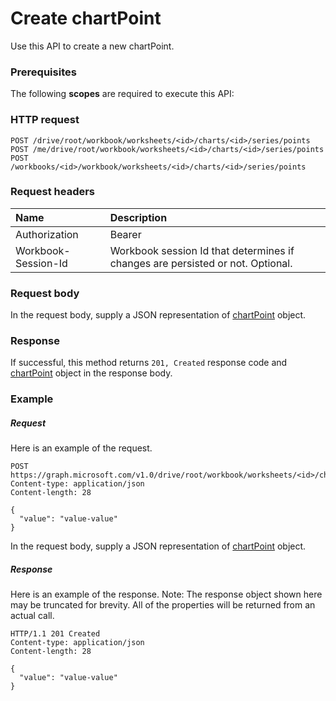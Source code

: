 # Create chartPoint

Use this API to create a new chartPoint.
### Prerequisites
The following **scopes** are required to execute this API: 
### HTTP request
<!-- { "blockType": "ignored" } -->
```http
POST /drive/root/workbook/worksheets/<id>/charts/<id>/series/points
POST /me/drive/root/workbook/worksheets/<id>/charts/<id>/series/points
POST /workbooks/<id>/workbook/worksheets/<id>/charts/<id>/series/points

```
### Request headers
| Name       | Description|
|:---------------|:----------|
| Authorization  | Bearer <code>|
| Workbook-Session-Id  | Workbook session Id that determines if changes are persisted or not. Optional.|

### Request body
In the request body, supply a JSON representation of [chartPoint](../resources/chartpoint.md) object.


### Response
If successful, this method returns `201, Created` response code and [chartPoint](../resources/chartpoint.md) object in the response body.

### Example
##### Request
Here is an example of the request.
<!-- {
  "blockType": "request",
  "name": "create_chartpoint_from_chartseries"
}-->
```http
POST https://graph.microsoft.com/v1.0/drive/root/workbook/worksheets/<id>/charts/<id>/series/points
Content-type: application/json
Content-length: 28

{
  "value": "value-value"
}
```
In the request body, supply a JSON representation of [chartPoint](../resources/chartpoint.md) object.
##### Response
Here is an example of the response. Note: The response object shown here may be truncated for brevity. All of the properties will be returned from an actual call.
<!-- {
  "blockType": "response",
  "truncated": true,
  "@odata.type": "microsoft.graph.chartpoint"
} -->
```http
HTTP/1.1 201 Created
Content-type: application/json
Content-length: 28

{
  "value": "value-value"
}
```

<!-- uuid: 8fcb5dbc-d5aa-4681-8e31-b001d5168d79
2015-10-25 14:57:30 UTC -->
<!-- {
  "type": "#page.annotation",
  "description": "Create chartPoint",
  "keywords": "",
  "section": "documentation",
  "tocPath": ""
}-->